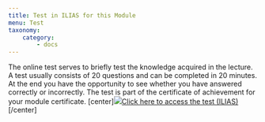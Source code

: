 ```yaml
---
title: Test in ILIAS for this Module
menu: Test
taxonomy:
    category:
        - docs
---
```

The online test serves to briefly test the knowledge acquired in the lecture. A test usually consists of 20 questions and can be completed in 20 minutes. At the end you have the opportunity to see whether you have answered correctly or incorrectly. The test is part of the certificate of achievement for your module certificate.
[center]<a href="https://ilias.opengeoedu.de/ilias/goto.php?target=tst_292&client_id=opengeoedu" markdown="1" target="_blank">![](/images/test.png?resize=200,200)Click here to access the test (ILIAS)</a>[/center]
